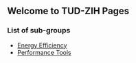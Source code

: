 ## Welcome to TUD-ZIH Pages

### List of sub-groups

 * [Energy Efficiency](https://github.com/tud-zih-energy)
 * [Performance Tools](https://github.com/tud-zih-tools)
